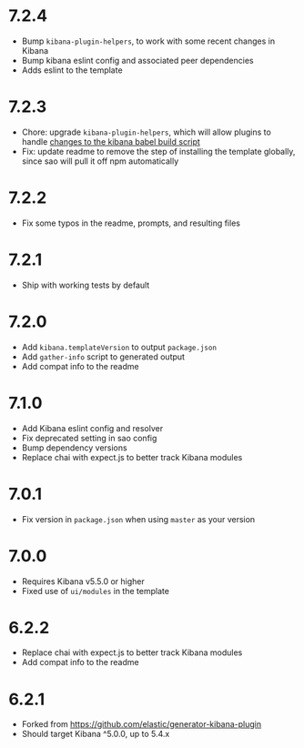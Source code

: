 # 7.2.4

- Bump  `kibana-plugin-helpers`, to work with some recent changes in Kibana
- Bump kibana eslint config and associated peer dependencies
- Adds eslint to the template

# 7.2.3

- Chore: upgrade `kibana-plugin-helpers`, which will allow plugins to handle [changes to the kibana babel build script](https://github.com/elastic/kibana/pull/13973)
- Fix: update readme to remove the step of installing the template globally, since sao will pull it off npm automatically

# 7.2.2

- Fix some typos in the readme, prompts, and resulting files

# 7.2.1

- Ship with working tests by default

# 7.2.0

- Add `kibana.templateVersion` to output `package.json`
- Add `gather-info` script to generated output
- Add compat info to the readme

# 7.1.0

- Add Kibana eslint config and resolver
- Fix deprecated setting in sao config
- Bump dependency versions
- Replace chai with expect.js to better track Kibana modules

# 7.0.1

- Fix version in `package.json` when using `master` as your version

# 7.0.0

- Requires Kibana v5.5.0 or higher
- Fixed use of `ui/modules` in the template

# 6.2.2

- Replace chai with expect.js to better track Kibana modules
- Add compat info to the readme

# 6.2.1

- Forked from https://github.com/elastic/generator-kibana-plugin
- Should target Kibana ^5.0.0, up to 5.4.x